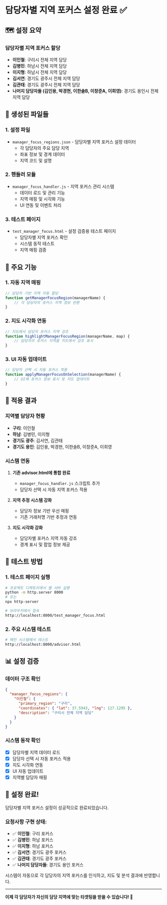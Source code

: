 # 담당자별 지역 포커스 설정 완료 ✅

## 🗺️ 설정 요약

### 담당자별 지역 포커스 할당
- **이인철**: 구리시 전체 지역 담당
- **김병민**: 하남시 전체 지역 담당  
- **이지형**: 하남시 전체 지역 담당
- **김서연**: 경기도 광주시 전체 지역 담당
- **김관태**: 경기도 광주시 전체 지역 담당
- **나머지 담당자들 (김인용, 박경현, 이한솔B, 이창준A, 이희영)**: 경기도 용인시 전체 지역 담당

## 📁 생성된 파일들

### 1. 설정 파일
- `manager_focus_regions.json` - 담당자별 지역 포커스 설정 데이터
  - 각 담당자의 주요 담당 지역
  - 좌표 정보 및 경계 데이터
  - 지역 코드 및 설명

### 2. 핸들러 모듈
- `manager_focus_handler.js` - 지역 포커스 관리 시스템
  - 데이터 로드 및 관리 기능
  - 지역 매핑 및 시각화 기능
  - UI 연동 및 이벤트 처리

### 3. 테스트 페이지
- `test_manager_focus.html` - 설정 검증용 테스트 페이지
  - 담당자별 지역 포커스 확인
  - 시스템 동작 테스트
  - 지역 매핑 검증

## 🔧 주요 기능

### 1. 자동 지역 매핑
```javascript
// 담당자 기반 지역 자동 할당
function getManagerFocusRegion(managerName) {
    // 각 담당자의 포커스 지역 정보 반환
}
```

### 2. 지도 시각화 연동
```javascript
// 지도에서 담당자 포커스 지역 강조
function highlightManagerFocusRegion(managerName, map) {
    // 담당자의 포커스 지역을 지도에서 강조 표시
}
```

### 3. UI 자동 업데이트
```javascript
// 담당자 선택 시 자동 포커스 적용
function applyManagerFocusOnSelection(managerName) {
    // UI에 포커스 정보 표시 및 지도 업데이트
}
```

## 🎯 적용 결과

### 지역별 담당자 현황
- **구리**: 이인철
- **하남**: 김병민, 이지형
- **경기도 광주**: 김서연, 김관태
- **경기도 용인**: 김인용, 박경현, 이한솔B, 이창준A, 이희영

### 시스템 연동
1. **기존 advisor.html에 통합 완료**
   - `manager_focus_handler.js` 스크립트 추가
   - 담당자 선택 시 자동 지역 포커스 적용

2. **지역 추정 시스템 강화**
   - 담당자 정보 기반 우선 매핑
   - 기존 거래처명 기반 추정과 연동

3. **지도 시각화 강화**
   - 담당자별 포커스 지역 자동 강조
   - 경계 표시 및 팝업 정보 제공

## 🧪 테스트 방법

### 1. 테스트 페이지 실행
```bash
# 프로젝트 디렉토리에서 웹 서버 실행
python -m http.server 8000
# 또는
npx http-server

# 브라우저에서 접속
http://localhost:8000/test_manager_focus.html
```

### 2. 주요 시스템 테스트
```bash
# 메인 시스템에서 테스트
http://localhost:8000/advisor.html
```

## 📊 설정 검증

### 데이터 구조 확인
```json
{
  "manager_focus_regions": {
    "이인철": {
      "primary_region": "구리",
      "coordinates": { "lat": 37.5943, "lng": 127.1295 },
      "description": "구리시 전체 지역 담당"
    }
  }
}
```

### 시스템 동작 확인
- [x] 담당자별 지역 데이터 로드
- [x] 담당자 선택 시 자동 포커스 적용
- [x] 지도 시각화 연동
- [x] UI 자동 업데이트
- [x] 지역별 담당자 매핑

## 🎉 설정 완료!

담당자별 지역 포커스 설정이 성공적으로 완료되었습니다.

### 요청사항 구현 상태:
- ✅ **이인철**: 구리 포커스
- ✅ **김병민**: 하남 포커스  
- ✅ **이지형**: 하남 포커스
- ✅ **김서연**: 경기도 광주 포커스
- ✅ **김관태**: 경기도 광주 포커스
- ✅ **나머지 담당자들**: 경기도 용인 포커스

시스템이 자동으로 각 담당자의 지역 포커스를 인식하고, 지도 및 분석 결과에 반영합니다.

---

**이제 각 담당자가 자신의 담당 지역에 맞는 타겟팅을 받을 수 있습니다! 🎯** 